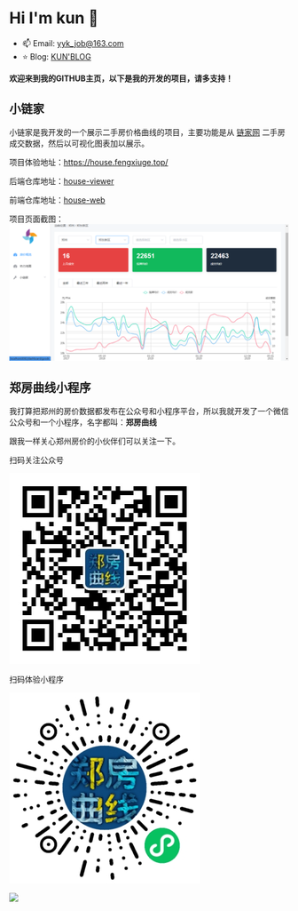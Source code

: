 # Hi I'm kun 👋

- 📫 Email: yyk_job@163.com
- ⭐️ Blog: [KUN'BLOG](https://blog.fengxiuge.top)

**欢迎来到我的GITHUB主页，以下是我的开发的项目，请多支持！**

## 小链家

小链家是我开发的一个展示二手房价格曲线的项目，主要功能是从 [链家网](www.lianjia.com) 二手房成交数据，然后以可视化图表加以展示。

项目体验地址：https://house.fengxiuge.top/

后端仓库地址：[house-viewer](https://github.com/yakunyue/house-viewer)

前端仓库地址：[house-web](https://github.com/yakunyue/house-web/tree/service-unify)

项目页面截图：
![](08.png)

## 郑房曲线小程序

我打算把郑州的房价数据都发布在公众号和小程序平台，所以我就开发了一个微信公众号和一个小程序，名字都叫：**郑房曲线**

跟我一样关心郑州房价的小伙伴们可以关注一下。

扫码关注公众号

![](/gongzhonghao.jpg)

扫码体验小程序

![](/xiaochengxu.jpg)

[![](https://github-readme-stats.vercel.app/api?username=yakunyue)](https://blog.fengxiuge.top)

